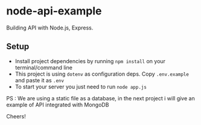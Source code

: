# node-api-example
Building API with Node.js, Express.

## Setup
- Install project dependencies by running `npm install` on your terminal/command line
- This project is using `dotenv` as configuration deps. Copy `.env.example` and paste it as `.env`
- To start your server you just need to run `node app.js`

PS : We are using a static file as a database, in the next project i will give an example of API integrated with MongoDB

Cheers!
